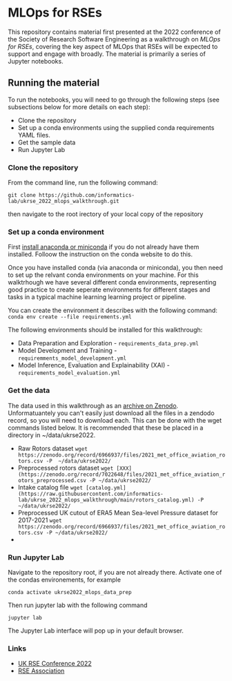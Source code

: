 # MLOps for RSEs
This repository contains material first presented at the 2022 conference of the Society of Research Software Engineering as a walkthrough on *MLOps for RSEs*, covering the key aspect of MLOps that RSEs will be expected to support and engage with broadly. The material is primarily a series of Jupyter notebooks.

## Running the material

To run the notebooks, you will need to go through the following steps (see subsections below for more details on each step):
* Clone the repository
* Set up a conda environments using the supplied conda requirements YAML files.
* Get the sample data
* Run Jupyter Lab

### Clone the repository

From the command line, run the following command:

```
git clone https://github.com/informatics-lab/ukrse_2022_mlops_walkthrough.git
```
then navigate to the root irectory of your local copy of the repository 

### Set up a conda environment

First [install anaconda or miniconda](https://docs.conda.io/projects/conda/en/latest/user-guide/install/linux.html) if you do not already have them installed. Folloow the instruction on the conda website to do this.

Once you have installed conda (via anaconda or miniconda), you then need to set up the relvant conda environments on your machine. For this walktrhough we have several different conda environments, representing good practice to create seperate environments for different stages and tasks in a typical machine learning learning project or pipeline.

You can create the environment it describes with the following command:
```conda env create --file requirements.yml```

The following environments should be installed for this walkthrough:
* Data Preparation and Exploration - `requirements_data_prep.yml`
* Model Development and Training - `requiremments_model_development.yml`
* Model Inference, Evaluation and Explainability (XAI) - `requirements_model_evaluation.yml`

### Get the data

The data used in this walkthrough as an [archive on Zenodo](https://doi.org/10.5281/zenodo.6966936). Unformatuantely you can't easily just download all the files in a zendodo record, so you will need to download each. This can be done with the wget commands listed below. It is recommended that these be placed in a directory in ~/data/ukrse2022. 
* Raw Rotors dataset `wget https://zenodo.org/record/6966937/files/2021_met_office_aviation_rotors.csv -P  ~/data/ukrse2022/`
* Preprocessed rotors dataset `wget [XXX](https://zenodo.org/record/7022648/files/2021_met_office_aviation_rotors_preprocessed.csv -P ~/data/ukrse2022/`
* Intake catalog file `wget [catalog.yml](https://raw.githubusercontent.com/informatics-lab/ukrse_2022_mlops_walkthrough/main/rotors_catalog.yml) -P  ~/data/ukrse2022/`
* Preprocessed UK cutout of ERA5 Mean Sea-level Pressure dataset for 2017-2021 `wget https://zenodo.org/record/6966937/files/2021_met_office_aviation_rotors.csv -P ~/data/ukrse2022/`
* 

### Run Jupyter Lab

Navigate to the repository root, if you are not already there. Activate one of the condas environements, for example 
```
conda activate ukrse2022_mlops_data_prep
```
Then run jupyter lab with the following command
```
jupyter lab
```
The Jupyter Lab interface will pop up in your default browser.


### Links
* [UK RSE Conference 2022](https://rsecon2022.society-rse.org/)
* [RSE Association](https://society-rse.org/)
